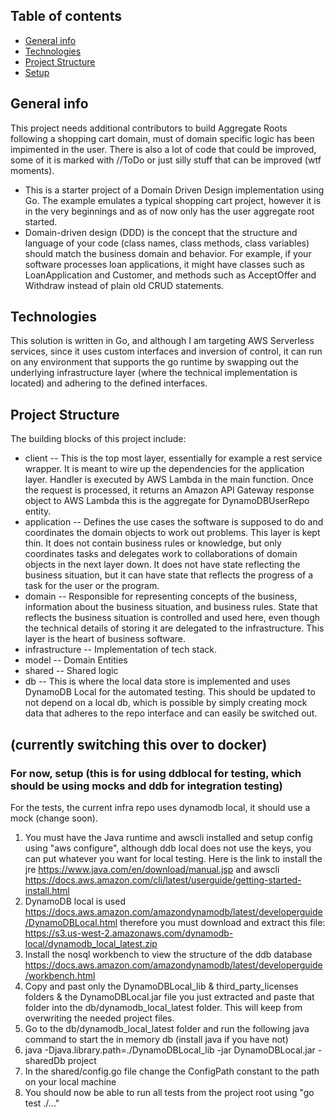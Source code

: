 ## Table of contents
* [General info](#general-info)
* [Technologies](#technologies)
* [Project Structure](#project-structure)
* [Setup](#setup)

## General info
This project needs additional contributors to build Aggregate Roots following a shopping cart domain,  must of domain specific logic has been impimented in the user. There  is also a lot of code that could be improved, some of it is  marked with //ToDo or just silly stuff that can be improved (wtf moments).
* This is a starter project of a Domain Driven Design implementation using Go. The example emulates a typical shopping cart project, however it is in the very beginnings and as of now only has the user aggregate root started.  
* Domain-driven design (DDD) is the concept that the structure and language of your code (class names, class methods, class variables) should match the business domain and behavior. For example, if your software processes loan applications, it might have classes such as LoanApplication and Customer, and methods such as AcceptOffer and Withdraw instead of plain old CRUD statements.
	
## Technologies
This solution is written in Go, and although I am targeting AWS Serverless services, since it uses custom interfaces and inversion of control, it can run on any environment that supports the go runtime by swapping out the underlying infrastructure layer (where the technical implementation is located) and adhering to the defined interfaces.
	
## Project Structure
The building blocks of this project include:
* client -- This is the top most layer, essentially for example a rest service wrapper.  It is meant to wire up the dependencies for the application layer.  Handler is executed by AWS Lambda in the main function. Once the request is processed, it returns an Amazon API Gateway response object to AWS Lambda this is the aggregate for DynamoDBUserRepo entity.
* application -- Defines the use cases the software is supposed to do and coordinates the domain objects to work out problems.  This layer is kept thin. It does not contain business rules or knowledge, but only coordinates tasks and delegates work to collaborations of domain objects in the next layer down.  It does not have state reflecting the business situation, but it can have state that reflects the progress of a task for the user or the program.
* domain -- Responsible for representing concepts of the business, information about the business situation, and business rules.  State that reflects the business situation is controlled and used here, even though the technical details of storing it are delegated to the infrastructure.  This layer is the heart of business software.
* infrastructure -- Implementation of tech stack.
* model -- Domain Entities
* shared -- Shared logic
* db --  This is where the local data store is implemented and uses DynamoDB Local for the automated testing.  This should be updated to not depend on a local db, which is possible by simply creating mock data that adheres to the repo interface and can easily be switched out.


## (currently switching this over to docker)
### For now, setup (this is for using ddblocal for testing, which should be using mocks and ddb for integration testing)
For the tests, the current  infra repo uses dynamodb local, it should use a mock (change soon).
1. You must have the Java runtime and awscli installed and setup config using "aws configure", although ddb local does not use the keys, you can put whatever you want for local testing.  Here is the link to install the jre https://www.java.com/en/download/manual.jsp and awscli https://docs.aws.amazon.com/cli/latest/userguide/getting-started-install.html
1. DynamoDB local is used https://docs.aws.amazon.com/amazondynamodb/latest/developerguide/DynamoDBLocal.html therefore you must download and extract this file: https://s3.us-west-2.amazonaws.com/dynamodb-local/dynamodb_local_latest.zip
1. Install the nosql workbench to view the structure of the ddb database https://docs.aws.amazon.com/amazondynamodb/latest/developerguide/workbench.html
1. Copy and past only the DynamoDBLocal_lib & third_party_licenses folders & the DynamoDBLocal.jar file you just extracted and paste that folder into the db/dynamodb_local_latest folder.  This will keep from overwriting the needed project files.
1. Go to the db/dynamodb_local_latest folder and run the following java command to start the in memory db (install java if you have not)
1. java -Djava.library.path=./DynamoDBLocal_lib -jar DynamoDBLocal.jar -sharedDb project
1.  In the shared/config.go file change the ConfigPath constant to the path on your local machine
1. You should now be able to run all tests from the project root using "go test ./..."

